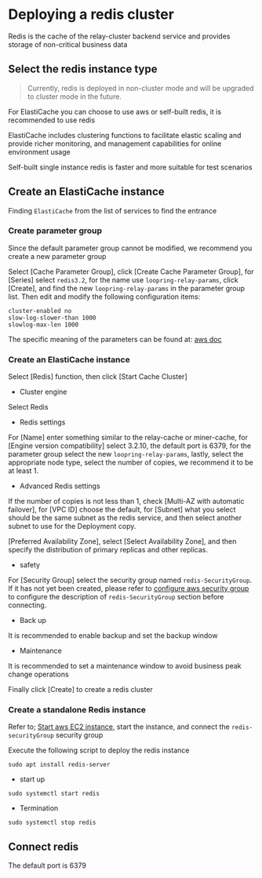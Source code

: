 # Deploying a redis cluster

Redis is the cache of the relay-cluster backend service and provides storage of non-critical business data

## Select the redis instance type

> Currently, redis is deployed in non-cluster mode and will be upgraded to cluster mode in the future.

For ElastiCache you can choose to use aws or self-built redis, it is recommended to use redis

ElastiCache includes clustering functions to facilitate elastic scaling and provide richer monitoring, and management capabilities for online environment usage

Self-built single instance redis is faster and more suitable for test scenarios

## Create an ElastiCache instance

Finding `ElastiCache` from the list of services to find the entrance

### Create parameter group

Since the default parameter group cannot be modified, we recommend you create a new parameter group

Select [Cache Parameter Group], click [Create Cache Parameter Group], for [Series] select `redis3.2`, for the name use `loopring-relay-params`, click [Create], and find the new `loopring-relay-params` in the parameter group list. Then edit and modify the following configuration items:
```
cluster-enabled no
slow-log-slower-than 1000
slowlog-max-len 1000
```
The specific meaning of the parameters can be found at: [aws doc](https://docs.aws.amazon.com/AmazonElastiCache/latest/red-ug/ParameterGroups.Redis.html)

### Create an ElastiCache instance
Select [Redis] function, then click [Start Cache Cluster]

* Cluster engine

Select Redis

* Redis settings

For [Name] enter something similar to the relay-cache or miner-cache, for [Engine version compatibility] select 3.2.10, the default port is 6379, for the parameter group select the new `loopring-relay-params`, lastly, select the appropriate node type, select the number of copies, we recommend it to be at least 1.

* Advanced Redis settings

If the number of copies is not less than 1, check [Multi-AZ with automatic failover], for [VPC ID] choose the default, for [Subnet] what you select should be the same subnet as the redis service, and then select another subnet to use for the Deployment copy.

[Preferred Availability Zone], select [Select Availability Zone], and then specify the distribution of primary replicas and other replicas.

* safety

For [Security Group] select the security group named `redis-SecurityGroup`. If it has not yet been created, please refer to [configure aws security group](security_group.md) to configure the description of `redis-SecurityGroup` section before connecting.

* Back up

It is recommended to enable backup and set the backup window

* Maintenance

It is recommended to set a maintenance window to avoid business peak change operations

Finally click [Create] to create a redis cluster

### Create a standalone Redis instance
Refer to; [Start aws EC2 instance](new_ec2.md), start the instance, and connect the `redis-securityGroup` security group

Execute the following script to deploy the redis instance

`sudo apt install redis-server`

* start up

`sudo systemctl start redis`

* Termination

`sudo systemctl stop redis`

## Connect redis

The default port is 6379